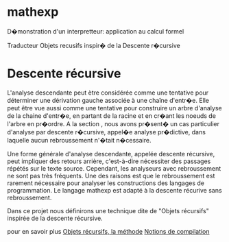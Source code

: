 mathexp
=======

D�monstration d'un interpretteur: application au calcul formel

Traducteur Objets recusifs inspir� de la  Descente r�cursive

Descente récursive
==================

L'analyse descendante peut ètre considérée comme une tentative pour déterminer une dérivation gauche associée à une chaîne d'entr�e. Elle peut être vue aussi comme une tentative pour construire un arbre d'analyse de la chaine d'entr�e, en partant de la racine et en cr�ant les noeuds de l'arbre en pr�ordre. A la section , nous avons pr�sent� un cas particulier d'analyse par descente r�cursive, appel�e analyse pr�dictive, dans laquelle aucun rebroussement n'�tait n�cessaire.

Une forme générale d'analyse descendante, appelée descente récursive, peut impliquer des retours arrière, c'est-à-dire nécessiter des passages répétés sur le texte source. Cependant, les analyseurs avec rebroussement ne sont pas très fréquents. Une des raisons est que le rebroussement est rarement nécessaire pour analyser les constructions des langages de programmation. Le langage mathexp est adapté à la descente récurive sans rebroussement.

Dans ce projet nous définirons une technique dite de "Objets récursifs" inspirée de la descente récursive.

pour en savoir plus 
[Objets récursifs, la méthode](http://algorithmes.cofares.net/fondamental/objets-rcursif-la-mthode)
[Notions de compilation](http://www.infeig.unige.ch/support/cpil/lect/recurs/web.html)
